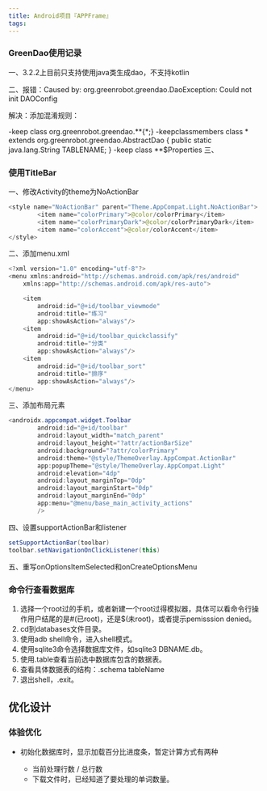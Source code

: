 ```yaml
---
title: Android项目『APPFrame』
tags:
---
```


### GreenDao使用记录

一、3.2.2上目前只支持使用java类生成dao，不支持kotlin

二、报错：Caused by: org.greenrobot.greendao.DaoException: Could not init DAOConfig

解决：添加混淆规则：

-keep class org.greenrobot.greendao.**{*;}
-keepclassmembers class * extends org.greenrobot.greendao.AbstractDao {
public static java.lang.String TABLENAME;
}
-keep class **$Properties
三、



### 使用TitleBar

一、修改Activity的theme为NoActionBar

```java
<style name="NoActionBar" parent="Theme.AppCompat.Light.NoActionBar">
        <item name="colorPrimary">@color/colorPrimary</item>
        <item name="colorPrimaryDark">@color/colorPrimaryDark</item>
        <item name="colorAccent">@color/colorAccent</item>
</style>
```

二、添加menu.xml

```java
<?xml version="1.0" encoding="utf-8"?>
<menu xmlns:android="http://schemas.android.com/apk/res/android"
    xmlns:app="http://schemas.android.com/apk/res-auto">

    <item
        android:id="@+id/toolbar_viewmode"
        android:title="练习"
        app:showAsAction="always"/>
    <item
        android:id="@+id/toolbar_quickclassify"
        android:title="分类"
        app:showAsAction="always"/>
    <item
        android:id="@+id/toolbar_sort"
        android:title="排序"
        app:showAsAction="always"/>
</menu>
```



三、添加布局元素

```java
<androidx.appcompat.widget.Toolbar
        android:id="@+id/toolbar"
        android:layout_width="match_parent"
        android:layout_height="?attr/actionBarSize"
        android:background="?attr/colorPrimary"
        android:theme="@style/ThemeOverlay.AppCompat.ActionBar"
        app:popupTheme="@style/ThemeOverlay.AppCompat.Light"
        android:elevation="4dp"
        android:layout_marginTop="0dp"
        android:layout_marginStart="0dp"
        android:layout_marginEnd="0dp"
        app:menu="@menu/base_main_activity_actions"
        />
```

四、设置supportActionBar和listener

```java
setSupportActionBar(toolbar)
toolbar.setNavigationOnClickListener(this)
```

五、重写onOptionsItemSelected和onCreateOptionsMenu



### 命令行查看数据库

1. 选择一个root过的手机，或者新建一个root过得模拟器，具体可以看命令行操作用户结尾的是#(已root)，还是$(未root)，或者提示pemisssion denied。
2. cd到databases文件目录。
3. 使用adb shell命令，进入shell模式。
4. 使用sqlite3命令选择数据库文件，如sqlite3 DBNAME.db。
5. 使用.table查看当前选中数据库包含的数据表。
6. 查看具体数据表的结构：.schema tableName
7. 退出shell，.exit。



## 优化设计

### 体验优化

+ 初始化数据库时，显示加载百分比进度条，暂定计算方式有两种

  + 当前处理行数 / 总行数
  + 下载文件时，已经知道了要处理的单词数量。

  